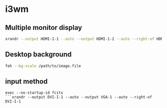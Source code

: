 # i3wm

## Multiple monitor display

```bash
xrandr --output HDMI-1-1 --auto --output HDMI-1-2 --auto --right-of HDMI-1-1
```

## Desktop background

```bash
feh --bg-scale /path/to/image.file
```

## input method

```basj
exec --no-startup-id fcitx
```xrandr --output DVI-I-1 --auto --output VGA-1 --auto --right-of DVI-I-1
